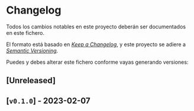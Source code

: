 # Changelog

Todos los cambios notables en este proyecto deberán ser documentados en este fichero.

El formato está basado en [*Keep a Changelog*](https://keepachangelog.com/en/1.0.0/),
y este proyecto se adiere a [*Semantic Versioning*](https://semver.org/spec/v2.0.0.html).

Puedes y debes alterar este fichero conforme vayas generando versiones:

## [Unreleased]

## [`v0.1.0`] - 2023-02-07

